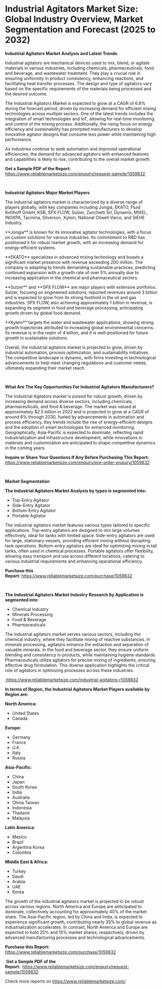 <p><h1>Industrial Agitators Market Size: Global Industry Overview, Market Segmentation and Forecast (2025 to 2032)</h1></p><p><strong>Industrial Agitators Market Analysis and Latest Trends</strong></p>
<p><p>Industrial agitators are mechanical devices used to mix, blend, or agitate materials in various industries, including chemicals, pharmaceuticals, food and beverage, and wastewater treatment. They play a crucial role in ensuring uniformity in product consistency, enhancing reactions, and facilitating heat transfer processes. The design and type of agitators vary based on the specific requirements of the materials being processed and the desired outcome.</p><p>The Industrial Agitators Market is expected to grow at a CAGR of 6.8% during the forecast period, driven by increasing demand for efficient mixing technologies across multiple sectors. One of the latest trends includes the integration of smart technologies and IoT, allowing for real-time monitoring and control of the mixing process. Additionally, the rising focus on energy efficiency and sustainability has prompted manufacturers to develop innovative agitator designs that consume less power while maintaining high performance. </p><p>As industries continue to seek automation and improved operational efficiencies, the demand for advanced agitators with enhanced features and capabilities is likely to rise, contributing to the overall market growth.</p></p>
<p><strong>Get a Sample PDF of the Report:&nbsp;</strong> <a href="https://www.reliablemarketsize.com/enquiry/request-sample/1059832?utm_campaign=3172&utm_medium=2&utm_source=Github&utm_content=ia&utm_term=22032025&utm_id=industrial-agitators">https://www.reliablemarketsize.com/enquiry/request-sample/1059832</a></p>
<p>&nbsp;</p>
<p><strong>Industrial Agitators Major Market Players</strong></p>
<p><p>The industrial agitators market is characterized by a diverse range of players globally, with key companies including Jongia, EKATO, Fluid Kotthoff GmbH, KSB, SPX FLOW, Sulzer, Zucchetti Srl, Dynamix, MIXEL, INOXPA, Tacmina, Silverson, Xylem, National Oilwell Varco, and SIEHE Industry. </p><p>**Jongia** is known for its innovative agitator technologies, with a focus on custom solutions for various industries. Its commitment to R&D has positioned it for robust market growth, with an increasing demand for energy-efficient systems.</p><p>**EKATO** specializes in advanced mixing technology and boasts a significant market presence with revenue exceeding 200 million. The company is adapting to trends demanding sustainable practices, predicting continued expansion with a growth rate of over 5% annually due to increasing application in the chemical and pharmaceutical sectors.</p><p>**Sulzer** and **SPX FLOW** are major players with extensive portfolios. Sulzer, focusing on engineered solutions, reported revenues around 3 billion and is expected to grow from its strong foothold in the oil and gas industries. SPX FLOW, also achieving approximately 1 billion in revenue, is expanding its segment in food and beverage processing, anticipating growth driven by global food demand.</p><p>**Xylem** targets the water and wastewater applications, showing strong growth trajectories attributed to increasing global environmental concerns. Its revenue is in the realm of 4 billion, and it is well-positioned for future growth in sustainable solutions.</p><p>Overall, the industrial agitators market is projected to grow, driven by industrial automation, process optimization, and sustainability initiatives. The competitive landscape is dynamic, with firms investing in technological advancements to help meet changing regulations and customer needs, ultimately expanding their market reach.</p></p>
<p>&nbsp;</p>
<p><strong>What Are The Key Opportunities For Industrial Agitators Manufacturers?</strong></p>
<p><p>The Industrial Agitators market is poised for robust growth, driven by increasing demand across diverse sectors, including chemicals, pharmaceuticals, and food & beverage. The market was valued at approximately $2.5 billion in 2022 and is projected to grow at a CAGR of around 6% through 2030, fueled by advancements in automation and process efficiency. Key trends include the rise of energy-efficient designs and the adoption of smart technologies for enhanced monitoring. Geographically, Asia-Pacific is expected to dominate, reflecting rapid industrialization and infrastructure development, while innovations in materials and customization are anticipated to shape competitive dynamics in the coming years.</p></p>
<p><strong>Inquire or Share Your Questions If Any Before Purchasing This Report:</strong> <a href="https://www.reliablemarketsize.com/enquiry/pre-order-enquiry/1059832?utm_campaign=3172&utm_medium=2&utm_source=Github&utm_content=ia&utm_term=22032025&utm_id=industrial-agitators">https://www.reliablemarketsize.com/enquiry/pre-order-enquiry/1059832</a></p>
<p>&nbsp;</p>
<p><strong>Market Segmentation</strong></p>
<p><strong>The Industrial Agitators Market Analysis by types is segmented into:</strong></p>
<p><ul><li>Top-Entry Agitator</li><li>Side-Entry Agitator</li><li>Bottom-Entry Agitator</li><li>Portable Agitator</li></ul></p>
<p><p>The industrial agitators market features various types tailored to specific applications. Top-entry agitators are designed to mix large volumes effectively, ideal for tanks with limited space. Side-entry agitators are used for large, stationary vessels, providing efficient mixing without disrupting tank operations. Bottom-entry agitators are ideal for optimizing mixing in tall tanks, often used in chemical processes. Portable agitators offer flexibility, allowing easy transport and use across different locations, catering to various industrial requirements and enhancing operational efficiency.</p></p>
<p><strong>Purchase this Report:&nbsp;</strong><a href="https://www.reliablemarketsize.com/purchase/1059832?utm_campaign=3172&utm_medium=2&utm_source=Github&utm_content=ia&utm_term=22032025&utm_id=industrial-agitators">https://www.reliablemarketsize.com/purchase/1059832</a></p>
<p>&nbsp;</p>
<p><strong>The Industrial Agitators Market Industry Research by Application is segmented into:</strong></p>
<p><ul><li>Chemical Industry</li><li>Minerals Processing</li><li>Food & Beverage</li><li>Pharmaceuticals</li></ul></p>
<p><p>The industrial agitators market serves various sectors, including the chemical industry, where they facilitate mixing of reactive substances. In minerals processing, agitators enhance the extraction and separation of valuable minerals. In the food and beverage sector, they ensure uniform blending and consistency in products, while maintaining hygiene standards. Pharmaceuticals utilize agitators for precise mixing of ingredients, ensuring effective drug formulation. This diverse application highlights the critical role of agitators in optimizing processes across these industries.</p></p>
<p><a href="https://www.reliablemarketsize.com/industrial-agitators-r1059832?utm_campaign=3172&utm_medium=2&utm_source=Github&utm_content=ia&utm_term=22032025&utm_id=industrial-agitators">&nbsp;https://www.reliablemarketsize.com/industrial-agitators-r1059832</a></p>
<p><strong>In terms of Region, the Industrial Agitators Market Players available by Region are:</strong></p>
<p>
    <p> <strong> North America: </strong>
        <ul>
            <li>United States</li>
            <li>Canada</li>
        </ul>
        </p> 
    <p> <strong> Europe: </strong>
        <ul>
            <li>Germany</li>
            <li>France</li>
            <li>U.K.</li>
            <li>Italy</li>
            <li>Russia</li>
        </ul>
        </p> 
    <p> <strong> Asia-Pacific: </strong>
        <ul>
            <li>China</li>
            <li>Japan</li>
            <li>South Korea</li>
            <li>India</li>
            <li>Australia</li>
            <li>China Taiwan</li>
            <li>Indonesia</li>
            <li>Thailand</li>
            <li>Malaysia</li>
        </ul>
        </p> 
    <p> <strong> Latin America: </strong>
        <ul>
            <li>Mexico</li>
            <li>Brazil</li>
            <li>Argentina Korea</li>
            <li>Colombia</li>
        </ul>
        </p> 
    <p> <strong> Middle East & Africa: </strong>
        <ul>
            <li>Turkey</li>
            <li>Saudi</li>
            <li>Arabia</li>
            <li>UAE</li>
            <li>Korea</li>
        </ul>
    </p>
    </p>
<p><p>The growth of the industrial agitators market is projected to be robust across various regions. North America and Europe are anticipated to dominate, collectively accounting for approximately 40% of the market share. The Asia-Pacific region, led by China and India, is expected to experience significant growth, contributing nearly 35% to global revenue as industrialization accelerates. In contrast, North America and Europe are expected to hold 25% and 15% market shares, respectively, driven by advanced manufacturing processes and technological advancements.</p></p>
<p><strong>Purchase this Report: </strong><a href="https://www.reliablemarketsize.com/purchase/1059832?utm_campaign=3172&utm_medium=2&utm_source=Github&utm_content=ia&utm_term=22032025&utm_id=industrial-agitators">https://www.reliablemarketsize.com/purchase/1059832</a></p>
<p>&nbsp;<strong>Get a Sample PDF of the Report:&nbsp;&nbsp;</strong><a href="https://www.reliablemarketsize.com/enquiry/request-sample/1059832?utm_campaign=3172&utm_medium=2&utm_source=Github&utm_content=ia&utm_term=22032025&utm_id=industrial-agitators">https://www.reliablemarketsize.com/enquiry/request-sample/1059832</a></p>
<p><strong></strong></p>
<p>Check more reports on <a href="https://www.reliablemarketsize.com/?utm_campaign=3172&utm_medium=2&utm_source=Github&utm_content=ia&utm_term=22032025&utm_id=industrial-agitators">https://www.reliablemarketsize.com/</a></p>